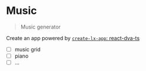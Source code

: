 # Music

> Music generator

Create an app powered by [`create-lx-app`: react-dva-ts](https://github.com/lencx/create-lx-cli)

- [ ] music grid
- [ ] piano
- [ ] ...
